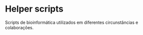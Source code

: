 # Helper scripts
Scripts de bioinformática utilizados em diferentes circunstâncias e colaborações.


